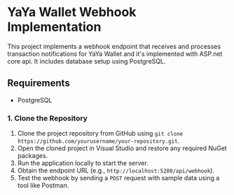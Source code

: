 # YaYa Wallet Webhook Implementation

This project implements a webhook endpoint that receives and processes transaction notifications for YaYa Wallet and it's implemented with ASP.net core api. It includes database setup using PostgreSQL.
 
## Requirements
- PostgreSQL
  
### 1. Clone the Repository

1. Clone the project repository from GitHub using `git clone https://github.com/yourusername/your-repository.git`.  
2. Open the cloned project in Visual Studio and restore any required NuGet packages.  
3. Run the application locally to start the server.  
4. Obtain the endpoint URL (e.g., `http://localhost:5200/api/webhook`).  
5. Test the webhook by sending a `POST` request with sample data using a tool like Postman. 
